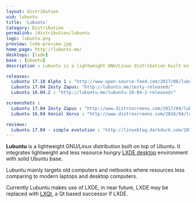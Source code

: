 ```yaml
---
layout: distribution
uid: lubuntu
title: 'Lubuntu'
Category: Distribution
permalink: /distribution/lubuntu
logo: lubuntu.png
preview: lxde-preview.jpg
home_page: http://lubuntu.me/
desktops: [lxde]
base : [ubuntu]
description : Lubuntu is a lightweight GNU/Linux distribution built on top of Ubuntu. Stories and updates on Lubuntu.

releases:
  Lubuntu 17.10 Alpha 1 : "http://www.open-source-feed.com/2017/06/lubuntu-1710-artful-aardvark-alpha-1.html"
  Lubuntu 17.04 Zesty Zapus: "http://lubuntu.me/zesty-released/"
  Lubuntu 16.04.2 : "http://lubuntu.me/lubuntu-16-04-2-released/"

screenshots :
  Lubuntu 17.04 Zesty Zapus : "http://www.distroscreens.com/2017/04/lubuntu-1704-zesty-zapus-screenshots.html"
  Lubuntu 16.04 Xenial Xerus : "http://www.distroscreens.com/2016/04/lubuntu-1604-lts-xenial-xerus.html"

reviews:
  Lubuntu 17.04 - simple evolution : "http://linuxblog.darkduck.com/2017/05/lubuntu-1704-simple-evolution.html"
---
```


**Lubuntu** is a lightweight GNU/Linux distribution built on top of Ubuntu. It integrates lightweight and less resource hungry [LXDE desktop](/desktop/lxde) environment with solid Ubuntu base.

Lubuntu mainly targets old computers and netbooks where resources less comparing to modern laptops and desktop computers.

Currently Lubuntu makes use of LXDE, in near future, LXDE may be replaced with [LXQt](/desktop/lxqt), a Qt based successor lf LXDE.
